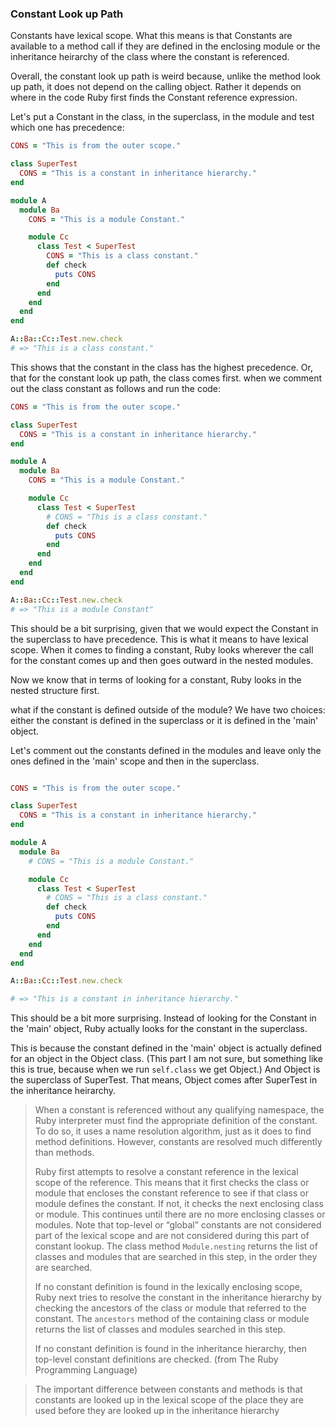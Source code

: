 ### Constant Look up Path

Constants have lexical scope. What this means is that Constants are available to a method call if they are defined in the enclosing module or the inheritance heirarchy of the class where the constant is referenced.

Overall, the constant look up path is weird because, unlike the method look up path, it does not depend on the calling object. Rather it depends on where in the code Ruby first finds the Constant reference expression.

Let's put a Constant in the class, in the superclass, in the module and test which one has precedence:

```ruby
CONS = "This is from the outer scope."

class SuperTest
  CONS = "This is a constant in inheritance hierarchy."
end

module A
  module Ba
    CONS = "This is a module Constant."

    module Cc
      class Test < SuperTest
        CONS = "This is a class constant."
        def check
          puts CONS
        end
      end
    end
  end
end

A::Ba::Cc::Test.new.check
# => "This is a class constant."
```

This shows that the constant in the class has the highest precedence. Or, that for the constant look up path, the class comes first. when we comment out the class constant as follows and run the code:

```ruby
CONS = "This is from the outer scope."

class SuperTest
  CONS = "This is a constant in inheritance hierarchy."
end

module A
  module Ba
    CONS = "This is a module Constant."

    module Cc
      class Test < SuperTest
        # CONS = "This is a class constant."
        def check
          puts CONS
        end
      end
    end
  end
end

A::Ba::Cc::Test.new.check
# => "This is a module Constant"
```

This should be a bit surprising, given that  we would expect the Constant in the superclass to have precedence. This is what it means to have lexical scope. When it comes to finding  a constant, Ruby looks wherever the call for the constant comes up and then goes outward in the nested modules.

Now we know that in terms of looking for a constant, Ruby looks in the nested structure first.

what if the constant is defined outside of the module? We have two choices: either the constant is defined in the superclass or it is defined in the 'main' object.

Let's comment out the constants defined in the modules and leave only the ones defined in the 'main' scope and then in the superclass.

```ruby

CONS = "This is from the outer scope."

class SuperTest
  CONS = "This is a constant in inheritance hierarchy."
end

module A
  module Ba
    # CONS = "This is a module Constant."

    module Cc
      class Test < SuperTest
        # CONS = "This is a class constant."
        def check
          puts CONS
        end
      end
    end
  end
end

A::Ba::Cc::Test.new.check

# => "This is a constant in inheritance hierarchy."
```

This should be a bit more surprising.
Instead of looking for the Constant in the 'main' object, Ruby actually looks for the constant in the superclass.

This is because the constant defined in the 'main' object is actually defined for an object in the Object class. (This part I am not sure, but something like this is true, because when we run `self.class` we get Object.) And Object is the superclass of SuperTest. That means, Object comes after SuperTest in the inheritance heirarchy.

> When a constant is referenced without any qualifying namespace, the Ruby interpreter must find the appropriate definition of the  constant. To do so, it uses a name resolution algorithm, just as it does to find method definitions. However, constants are resolved much  differently than methods.
>
> Ruby first attempts to resolve a constant reference in the lexical scope of the reference. This means that it first checks the class or  module that encloses the constant reference to see if that class or module defines the constant. If not, it checks the next enclosing class or module. This continues until there are no more enclosing classes or  modules. Note that top-level or “global” constants are not considered  part of the lexical scope and are not considered during this part of  constant lookup. The class method `Module.nesting` returns the list of  classes and modules that are searched in this step, in the order they  are searched.
>
> If no constant definition is found in the lexically enclosing scope, Ruby next tries to resolve the constant in the inheritance  hierarchy by checking the ancestors of the class or module that referred to the constant. The `ancestors` method  of the containing class or module returns the list of classes and modules searched in this step.
>
> If no constant definition is found in the inheritance hierarchy, then top-level constant definitions are checked. (from The Ruby Programming Language)

>The important difference between constants and methods is that constants are looked up in the lexical scope of the place they are used before they are looked up in the inheritance hierarchy